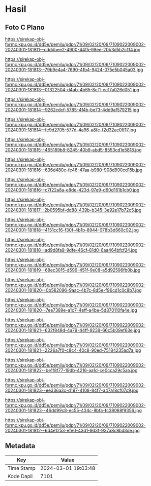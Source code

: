 # Hasil

## Foto C Plano

https://sirekap-obj-formc.kpu.go.id/dd5e/pemilu/pdpr/71/09/02/20/09/7109022009002-20240301-181811--cdddbee2-4900-44f5-98ee-20b3d5b2c114.jpg

https://sirekap-obj-formc.kpu.go.id/dd5e/pemilu/pdpr/71/09/02/20/09/7109022009002-20240301-181813--79b9e4a4-7690-4fb4-9424-075e5b045a03.jpg

https://sirekap-obj-formc.kpu.go.id/dd5e/pemilu/pdpr/71/09/02/20/09/7109022009002-20240301-181813--01322504-d4ab-4b65-8cf1-ec17a026d051.jpg

https://sirekap-obj-formc.kpu.go.id/dd5e/pemilu/pdpr/71/09/02/20/09/7109022009002-20240301-181814--9262cdcf-5785-4f4b-be73-4dd9af579215.jpg

https://sirekap-obj-formc.kpu.go.id/dd5e/pemilu/pdpr/71/09/02/20/09/7109022009002-20240301-181814--fe9d2705-577d-4a96-a8fc-f2d32ae0ff17.jpg

https://sirekap-obj-formc.kpu.go.id/dd5e/pemilu/pdpr/71/09/02/20/09/7109022009002-20240301-181815--465189b8-8245-40b9-abd5-8553cd1e5818.jpg

https://sirekap-obj-formc.kpu.go.id/dd5e/pemilu/pdpr/71/09/02/20/09/7109022009002-20240301-181816--636d480c-fc46-47aa-b980-908d900cd15b.jpg

https://sirekap-obj-formc.kpu.go.id/dd5e/pemilu/pdpr/71/09/02/20/09/7109022009002-20240301-181816--c7f22a8a-e8de-423d-97e9-d60d161b1cb0.jpg

https://sirekap-obj-formc.kpu.go.id/dd5e/pemilu/pdpr/71/09/02/20/09/7109022009002-20240301-181817--2b0595bf-dd88-439b-b345-3e92e17b72c5.jpg

https://sirekap-obj-formc.kpu.go.id/dd5e/pemilu/pdpr/71/09/02/20/09/7109022009002-20240301-181818--4151cc16-f30f-4b1b-8944-078b3d660c02.jpg

https://sirekap-obj-formc.kpu.go.id/dd5e/pemilu/pdpr/71/09/02/20/09/7109022009002-20240301-181818--ad9d8fa9-9dfe-46cf-81d0-6aa464bfcf24.jpg

https://sirekap-obj-formc.kpu.go.id/dd5e/pemilu/pdpr/71/09/02/20/09/7109022009002-20240301-181819--68ec3015-d599-451f-9e08-a5d92596fb0b.jpg

https://sirekap-obj-formc.kpu.go.id/dd5e/pemilu/pdpr/71/09/02/20/09/7109022009002-20240301-181820--0b582096-9aac-4b7c-8d5e-f96cd1c0c8b7.jpg

https://sirekap-obj-formc.kpu.go.id/dd5e/pemilu/pdpr/71/09/02/20/09/7109022009002-20240301-181820--7ee7389e-a1c7-4eff-a4be-5d870110fa4e.jpg

https://sirekap-obj-formc.kpu.go.id/dd5e/pemilu/pdpr/71/09/02/20/09/7109022009002-20240301-181821--632f848d-4a79-44ff-9239-66c5b09ef63e.jpg

https://sirekap-obj-formc.kpu.go.id/dd5e/pemilu/pdpr/71/09/02/20/09/7109022009002-20240301-181821--2226a7f0-c8c4-40c8-90ed-75184235ad7a.jpg

https://sirekap-obj-formc.kpu.go.id/dd5e/pemilu/pdpr/71/09/02/20/09/7109022009002-20240301-181822--be1f8f77-19db-4216-aa1d-ce0cca29c5aa.jpg

https://sirekap-obj-formc.kpu.go.id/dd5e/pemilu/pdpr/71/09/02/20/09/7109022009002-20240301-181823--ee336a3c-d197-4108-84f7-a47a18cf07c9.jpg

https://sirekap-obj-formc.kpu.go.id/dd5e/pemilu/pdpr/71/09/02/20/09/7109022009002-20240301-181823--46dd99c8-ec55-434c-8bfa-fc38088f9356.jpg

https://sirekap-obj-formc.kpu.go.id/dd5e/pemilu/pdpr/71/09/02/20/09/7109022009002-20240301-181812--6d4e1253-efe0-43d1-9d3f-937a8c8bd3de.jpg


## Metadata

| Key        | Value               |
| ---------- | ------------------- |
| Time Stamp | 2024-03-01 19:03:48 |
| Kode Dapil | 7101                |



